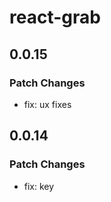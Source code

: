 # react-grab

## 0.0.15

### Patch Changes

- fix: ux fixes

## 0.0.14

### Patch Changes

- fix: key
